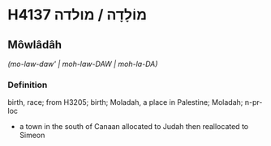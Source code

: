 # H4137 מוֹלָדָה / מולדה

## Môwlâdâh

_(mo-law-daw' | moh-law-DAW | moh-la-DA)_

### Definition

birth, race; from H3205; birth; Moladah, a place in Palestine; Moladah; n-pr-loc

- a town in the south of Canaan allocated to Judah then reallocated to Simeon
